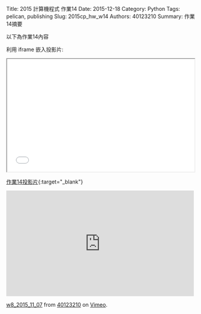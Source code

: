 Title: 2015 計算機程式 作業14
Date: 2015-12-18
Category: Python
Tags: pelican, publishing
Slug: 2015cp_hw_w14
Authors: 40123210
Summary: 作業14摘要

以下為作業14內容

利用 iframe 嵌入投影片:

<iframe src="40123210_cp_w14_p.html" width="500" height="300"></iframe>

[作業14投影片](40123210_cp_w14_p.html){:target="_blank"}


<iframe src="https://player.vimeo.com/video/144952509" width="500" height="281" frameborder="0" webkitallowfullscreen mozallowfullscreen allowfullscreen></iframe> <p><a href="https://vimeo.com/144952509">w8_2015_11_07</a> from <a href="https://vimeo.com/user40881402">40123210</a> on <a href="https://vimeo.com">Vimeo</a>.</p>
